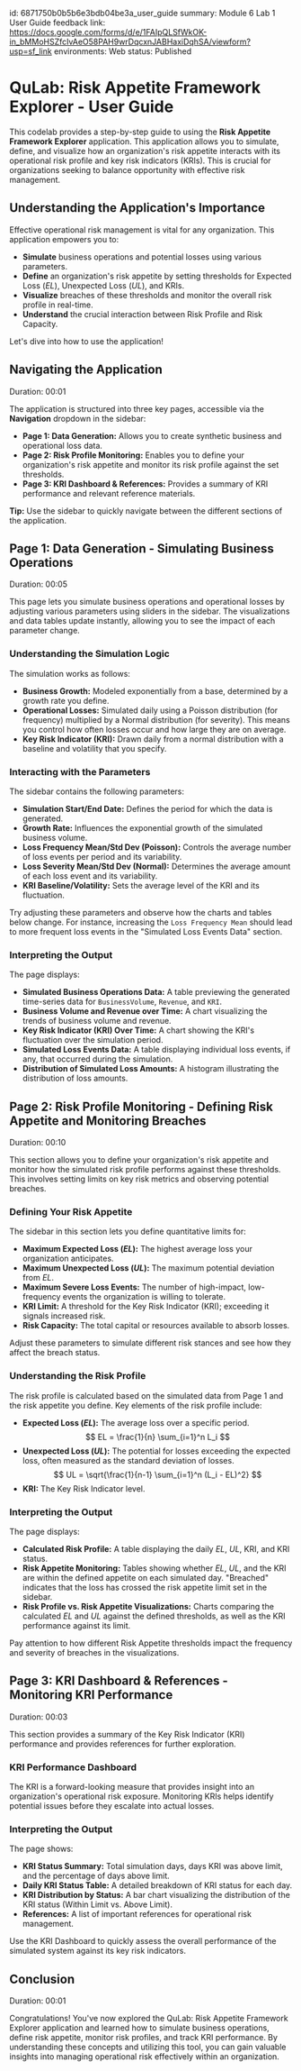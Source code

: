 id: 6871750b0b5b6e3bdb04be3a_user_guide
summary: Module 6 Lab 1 User Guide
feedback link: https://docs.google.com/forms/d/e/1FAIpQLSfWkOK-in_bMMoHSZfcIvAeO58PAH9wrDqcxnJABHaxiDqhSA/viewform?usp=sf_link
environments: Web
status: Published
# QuLab: Risk Appetite Framework Explorer - User Guide

This codelab provides a step-by-step guide to using the **Risk Appetite Framework Explorer** application. This application allows you to simulate, define, and visualize how an organization's risk appetite interacts with its operational risk profile and key risk indicators (KRIs). This is crucial for organizations seeking to balance opportunity with effective risk management.

## Understanding the Application's Importance

Effective operational risk management is vital for any organization. This application empowers you to:

*   **Simulate** business operations and potential losses using various parameters.
*   **Define** an organization's risk appetite by setting thresholds for Expected Loss ($EL$), Unexpected Loss ($UL$), and KRIs.
*   **Visualize** breaches of these thresholds and monitor the overall risk profile in real-time.
*   **Understand** the crucial interaction between Risk Profile and Risk Capacity.

Let's dive into how to use the application!

## Navigating the Application

Duration: 00:01

The application is structured into three key pages, accessible via the **Navigation** dropdown in the sidebar:

*   **Page 1: Data Generation:** Allows you to create synthetic business and operational loss data.
*   **Page 2: Risk Profile Monitoring:** Enables you to define your organization's risk appetite and monitor its risk profile against the set thresholds.
*   **Page 3: KRI Dashboard & References:** Provides a summary of KRI performance and relevant reference materials.

<aside class="positive">
<b>Tip:</b> Use the sidebar to quickly navigate between the different sections of the application.
</aside>

## Page 1: Data Generation - Simulating Business Operations

Duration: 00:05

This page lets you simulate business operations and operational losses by adjusting various parameters using sliders in the sidebar. The visualizations and data tables update instantly, allowing you to see the impact of each parameter change.

### Understanding the Simulation Logic

The simulation works as follows:

*   **Business Growth:** Modeled exponentially from a base, determined by a growth rate you define.
*   **Operational Losses:** Simulated daily using a Poisson distribution (for frequency) multiplied by a Normal distribution (for severity).  This means you control how often losses occur and how large they are on average.
*   **Key Risk Indicator (KRI):** Drawn daily from a normal distribution with a baseline and volatility that you specify.

### Interacting with the Parameters

The sidebar contains the following parameters:

*   **Simulation Start/End Date:** Defines the period for which the data is generated.
*   **Growth Rate:** Influences the exponential growth of the simulated business volume.
*   **Loss Frequency Mean/Std Dev (Poisson):** Controls the average number of loss events per period and its variability.
*   **Loss Severity Mean/Std Dev (Normal):** Determines the average amount of each loss event and its variability.
*   **KRI Baseline/Volatility:** Sets the average level of the KRI and its fluctuation.

Try adjusting these parameters and observe how the charts and tables below change. For instance, increasing the `Loss Frequency Mean` should lead to more frequent loss events in the "Simulated Loss Events Data" section.

### Interpreting the Output

The page displays:

*   **Simulated Business Operations Data:** A table previewing the generated time-series data for `BusinessVolume`, `Revenue`, and `KRI`.
*   **Business Volume and Revenue over Time:** A chart visualizing the trends of business volume and revenue.
*   **Key Risk Indicator (KRI) Over Time:** A chart showing the KRI's fluctuation over the simulation period.
*   **Simulated Loss Events Data:** A table displaying individual loss events, if any, that occurred during the simulation.
*   **Distribution of Simulated Loss Amounts:** A histogram illustrating the distribution of loss amounts.

## Page 2: Risk Profile Monitoring - Defining Risk Appetite and Monitoring Breaches

Duration: 00:10

This section allows you to define your organization's risk appetite and monitor how the simulated risk profile performs against these thresholds. This involves setting limits on key risk metrics and observing potential breaches.

### Defining Your Risk Appetite

The sidebar in this section lets you define quantitative limits for:

*   **Maximum Expected Loss ($EL$):** The highest average loss your organization anticipates.
*   **Maximum Unexpected Loss ($UL$):** The maximum potential deviation from $EL$.
*   **Maximum Severe Loss Events:** The number of high-impact, low-frequency events the organization is willing to tolerate.
*   **KRI Limit:** A threshold for the Key Risk Indicator (KRI); exceeding it signals increased risk.
*   **Risk Capacity:** The total capital or resources available to absorb losses.

Adjust these parameters to simulate different risk stances and see how they affect the breach status.

### Understanding the Risk Profile

The risk profile is calculated based on the simulated data from Page 1 and the risk appetite you define.  Key elements of the risk profile include:

*   **Expected Loss ($EL$):**  The average loss over a specific period.
    $$ EL = \frac{1}{n} \sum_{i=1}^n L_i $$
*   **Unexpected Loss ($UL$):**  The potential for losses exceeding the expected loss, often measured as the standard deviation of losses.
    $$ UL = \sqrt{\frac{1}{n-1} \sum_{i=1}^n (L_i - EL)^2} $$
*   **KRI:** The Key Risk Indicator level.

### Interpreting the Output

The page displays:

*   **Calculated Risk Profile:** A table displaying the daily $EL$, $UL$, KRI, and KRI status.
*   **Risk Appetite Monitoring:** Tables showing whether $EL$, $UL$, and the KRI are within the defined appetite on each simulated day. "Breached" indicates that the loss has crossed the risk appetite limit set in the sidebar.
*   **Risk Profile vs. Risk Appetite Visualizations:** Charts comparing the calculated $EL$ and $UL$ against the defined thresholds, as well as the KRI performance against its limit.

<aside class="negative">
Pay attention to how different Risk Appetite thresholds impact the frequency and severity of breaches in the visualizations.
</aside>

## Page 3: KRI Dashboard & References - Monitoring KRI Performance

Duration: 00:03

This section provides a summary of the Key Risk Indicator (KRI) performance and provides references for further exploration.

### KRI Performance Dashboard

The KRI is a forward-looking measure that provides insight into an organization's operational risk exposure.  Monitoring KRIs helps identify potential issues before they escalate into actual losses.

### Interpreting the Output

The page shows:

*   **KRI Status Summary:** Total simulation days, days KRI was above limit, and the percentage of days above limit.
*   **Daily KRI Status Table:** A detailed breakdown of KRI status for each day.
*   **KRI Distribution by Status:** A bar chart visualizing the distribution of the KRI status (Within Limit vs. Above Limit).
*   **References:** A list of important references for operational risk management.

<aside class="positive">
Use the KRI Dashboard to quickly assess the overall performance of the simulated system against its key risk indicators.
</aside>

## Conclusion

Duration: 00:01

Congratulations! You've now explored the QuLab: Risk Appetite Framework Explorer application and learned how to simulate business operations, define risk appetite, monitor risk profiles, and track KRI performance. By understanding these concepts and utilizing this tool, you can gain valuable insights into managing operational risk effectively within an organization.
